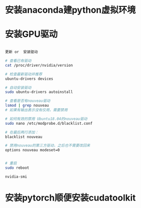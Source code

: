 # 安装anaconda建python虚拟环境
# 安装GPU驱动

```bash

更新 or  安装驱动

# 查看已有驱动
cat /proc/driver/nvidia/version

# 检查最新驱动并推荐
ubuntu-drivers devices

# 自动安装驱动
sudo ubuntu-drivers autoinstall

# 查看是否有nouveau驱动
lsmod | grep nouveau
# 如果有输出表示没有仅用，需要禁用

# 如何有效的禁用 Ubuntu18.04的nouveau驱动
sudo nano /etc/modprobe.d/blacklist.conf

# 在最后两行添加：
blacklist nouveau

# 禁用nouveau的第三方驱动，之后也不需要改回来
options nouveau modeset=0


# 重启
sudo reboot

nvidia-smi

```


# 安装pytorch顺便安装cudatoolkit
